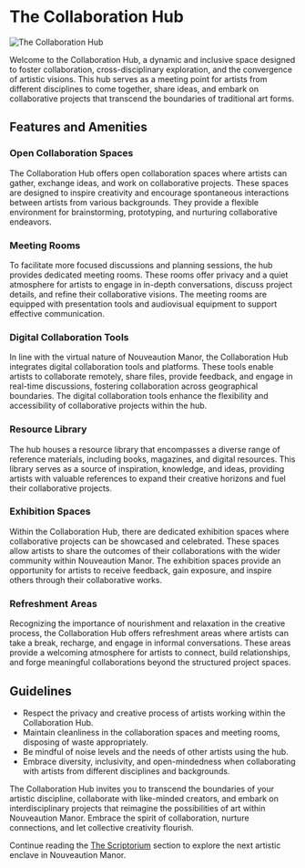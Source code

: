 # The Collaboration Hub

![The Collaboration Hub](/img/creative-core/collaboration-hub.png)

Welcome to the Collaboration Hub, a dynamic and inclusive space designed to foster collaboration, cross-disciplinary exploration, and the convergence of artistic visions. This hub serves as a meeting point for artists from different disciplines to come together, share ideas, and embark on collaborative projects that transcend the boundaries of traditional art forms.

## Features and Amenities

### Open Collaboration Spaces
The Collaboration Hub offers open collaboration spaces where artists can gather, exchange ideas, and work on collaborative projects. These spaces are designed to inspire creativity and encourage spontaneous interactions between artists from various backgrounds. They provide a flexible environment for brainstorming, prototyping, and nurturing collaborative endeavors.

### Meeting Rooms
To facilitate more focused discussions and planning sessions, the hub provides dedicated meeting rooms. These rooms offer privacy and a quiet atmosphere for artists to engage in in-depth conversations, discuss project details, and refine their collaborative visions. The meeting rooms are equipped with presentation tools and audiovisual equipment to support effective communication.

### Digital Collaboration Tools
In line with the virtual nature of Nouveaution Manor, the Collaboration Hub integrates digital collaboration tools and platforms. These tools enable artists to collaborate remotely, share files, provide feedback, and engage in real-time discussions, fostering collaboration across geographical boundaries. The digital collaboration tools enhance the flexibility and accessibility of collaborative projects within the hub.

### Resource Library
The hub houses a resource library that encompasses a diverse range of reference materials, including books, magazines, and digital resources. This library serves as a source of inspiration, knowledge, and ideas, providing artists with valuable references to expand their creative horizons and fuel their collaborative projects.

### Exhibition Spaces
Within the Collaboration Hub, there are dedicated exhibition spaces where collaborative projects can be showcased and celebrated. These spaces allow artists to share the outcomes of their collaborations with the wider community within Nouveaution Manor. The exhibition spaces provide an opportunity for artists to receive feedback, gain exposure, and inspire others through their collaborative works.

### Refreshment Areas
Recognizing the importance of nourishment and relaxation in the creative process, the Collaboration Hub offers refreshment areas where artists can take a break, recharge, and engage in informal conversations. These areas provide a welcoming atmosphere for artists to connect, build relationships, and forge meaningful collaborations beyond the structured project spaces.

## Guidelines

- Respect the privacy and creative process of artists working within the Collaboration Hub.
- Maintain cleanliness in the collaboration spaces and meeting rooms, disposing of waste appropriately.
- Be mindful of noise levels and the needs of other artists using the hub.
- Embrace diversity, inclusivity, and open-mindedness when collaborating with artists from different disciplines and backgrounds.

The Collaboration Hub invites you to transcend the boundaries of your artistic discipline, collaborate with like-minded creators, and embark on interdisciplinary projects that reimagine the possibilities of art within Nouveaution Manor. Embrace the spirit of collaboration, nurture connections, and let collective creativity flourish.

Continue reading the [The Scriptorium](../../04-the-learning-loft/01-the-scriptorium/index.md) section to explore the next artistic enclave in Nouveaution Manor.
